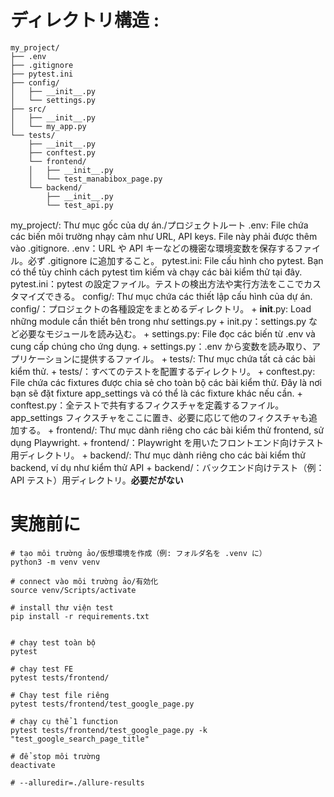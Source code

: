 # ディレクトリ構造 :
```
my_project/
├── .env
├── .gitignore
├── pytest.ini
├── config/
│   ├── __init__.py
│   └── settings.py
├── src/
│   ├── __init__.py
│   └── my_app.py
└── tests/
    ├── __init__.py
    ├── conftest.py
    └── frontend/
    │   ├── __init__.py
    │   └── test_manabibox_page.py
    └── backend/
        ├── __init__.py
        └── test_api.py
```

my_project/: Thư mục gốc của dự án./プロジェクトルート
.env: File chứa các biến môi trường nhạy cảm như URL, API keys. File này phải được thêm vào .gitignore.
.env：URL や API キーなどの機密な環境変数を保存するファイル。必ず .gitignore に追加すること。
pytest.ini: File cấu hình cho pytest. Bạn có thể tùy chỉnh cách pytest tìm kiếm và chạy các bài kiểm thử tại đây.
pytest.ini：pytest の設定ファイル。テストの検出方法や実行方法をここでカスタマイズできる。
config/: Thư mục chứa các thiết lập cấu hình của dự án.
config/：プロジェクトの各種設定をまとめるディレクトリ。
    + __init__.py: Load những module cần thiết bên trong như settings.py
    + init.py：settings.py など必要なモジュールを読み込む。
    + settings.py: File đọc các biến từ .env và cung cấp chúng cho ứng dụng.
    + settings.py：.env から変数を読み取り、アプリケーションに提供するファイル。
    + tests/: Thư mục chứa tất cả các bài kiểm thử.
    + tests/：すべてのテストを配置するディレクトリ。
    + conftest.py: File chứa các fixtures được chia sẻ cho toàn bộ các bài kiểm thử. Đây là nơi bạn sẽ đặt fixture app_settings và có thể là các fixture khác nếu cần.
    + conftest.py：全テストで共有するフィクスチャを定義するファイル。app_settings フィクスチャをここに置き、必要に応じて他のフィクスチャも追加する。
    + frontend/: Thư mục dành riêng cho các bài kiểm thử frontend, sử dụng Playwright.
    + frontend/：Playwright を用いたフロントエンド向けテスト用ディレクトリ。
    + backend/: Thư mục dành riêng cho các bài kiểm thử backend, ví dụ như kiểm thử API
    + backend/：バックエンド向けテスト（例：API テスト）用ディレクトリ。**必要だがない**

# 実施前に
```
# tạo môi trường ảo/仮想環境を作成（例: フォルダ名を .venv に）
python3 -m venv venv

# connect vào môi trường ảo/有効化
source venv/Scripts/activate

# install thư viện test
pip install -r requirements.txt


# chạy test toàn bộ
pytest

# chạy test FE
pytest tests/frontend/

# Chạy test file riêng
pytest tests/frontend/test_google_page.py

# chạy cụ thể 1 function
pytest tests/frontend/test_google_page.py -k "test_google_search_page_title"

# để stop môi trường
deactivate

# --alluredir=./allure-results
```
